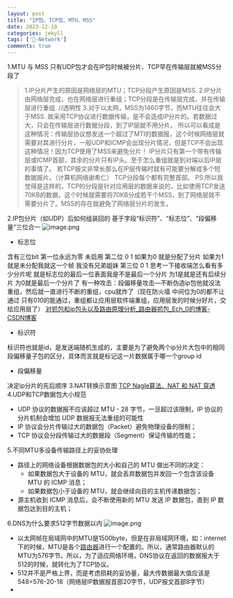 ```yaml
---
layout: post
title: "IP包、TCP包、MTU、MSS"
date: 2023-12-10
categories: jekyll
tags: ['🥁-Network']
comments: true
---
```


1.MTU 与 MSS
只有UDP包才会在IP包时候被分片、TCP早在传输层就被MSS分段了
> 1.IP分片产生的原因是网络层的MTU；TCP分段产生原因是MSS.
> 2.IP分片由网络层完成，也在网络层进行重组；TCP分段是在传输层完成，并在传输层进行重组.   //透明性
> 3.对于以太网，MSS为1460字节，而MTU往往会大于MSS.
> 故采用TCP协议进行数据传输，是不会造成IP分片的。若数据过大，只会在传输层进行数据分段，到了IP层就不用分片。
> 所以可以看成是这种情况：传输层协议想发送一个超过了MTI的数据报，这个时候网络层就需要对其进行分片，一般UDP和ICMP会出现分片情况，但是TCP不会出现这种情况！因为TCP使用了MSS来避免分片！
> IP分片只有第一个带有传输层或ICMP首部，其余的分片只有IP头。至于怎么重组就是到对端以后IP层的事情了。
> 若TCP报文非常长那么在IP层传输时就有可能要分解成多个短数据报片。（计算机网络谢希仁）
> TCP分段每个都有完整首部。
> PS:所以我觉得是这样的，TCP的分段是针对应用层的数据来说的，比如使用TCP发送70KB的数据，这个时候就需要将70KB分成若干个MSS，到了网络层就不需要分片了。MSS的存在就避免了网络层分片的发生，

2.IP包分片（如UDP）后如何组装回的
基于字段“标识符”、“标志位”、“段偏移量”三位合一
![image.png](https://cdn.nlark.com/yuque/0/2023/png/26575180/1692166951653-561f71db-86da-4b70-8d3a-726d4226ee92.png#averageHue=%23e6e4e6&clientId=u72a71e38-1a8d-4&from=paste&id=u0a215f2f&originHeight=348&originWidth=874&originalType=url&ratio=2.5999999046325684&rotation=0&showTitle=false&size=549581&status=done&style=none&taskId=u3d64872b-d1a5-42eb-a19f-d19b246a6be&title=)

- 标志位

含有三位bit
第一位永远为零 未启用
第二位 0 1 如果为0 就是分配了分片
如果为1 就是未分配我就这一个帧 我没有兄弟姐妹
第三位 0 1
思考一下接收端怎么看有多少分片呢 就是标志位的最后一位表面我是不是最后一个分片
为1是就是还有后续分片
为0就是最后一个分片了
有一种攻击：段偏移量攻击—不断伪造ip包他就没法重组，然后就一直进行不断的重组，cpu就炸了（现在防火墙 中间位为0的都不让通过 只有010的能通过，重组都让应用层软件端重组，应用层发的时候分好片，交给应用层了）
[对抓包和ip包头以及路由原理分析_路由器抓包_Ech_0的博客-CSDN博客](https://blog.csdn.net/u011407763/article/details/104951675/)

- 标识符

标识符也就是id，是发送端随机生成的，主要是为了避免两个ip分片大包中的相同段偏移量子包的区分，具体而言就是标记这一片数据属于哪一个group id

- 段偏移量

决定ip分片的先后顺序
3.NAT转换示意图
[TCP Nagle算法、NAT 和 NAT 穿透](https://www.yuque.com/u26180163/gd4gdh/epis0ggvb0lfgl4y?view=doc_embed&inner=Plo2r)
4.UDP和TCP数据包大小规范

- UDP 协议的数据报不应该超过 MTU - 28 字节，一旦超过该限制，IP 协议的分片机制会增加 UDP 数据报无法重组的可能性
- IP 协议会分片传输过大的数据包（Packet）避免物理设备的限制；
- TCP 协议会分段传输过大的数据段（Segment）保证传输的性能；

5.不同MTU多设备传输路径上的妥协处理

- 路径上的网络设备根据数据包的大小和自己的 MTU 做出不同的决定：
   - 如果数据包大于设备的 MTU，就会丢弃数据包并发回一个包含该设备 MTU 的 ICMP 消息；
   - 如果数据包小于设备的 MTU，就会继续向目的主机传递数据包；
- 源主机收到 ICMP 消息后，会不断使用新的 MTU 发送 IP 数据包，直到 IP 数据包达到目的主机；

6.DNS为什么要求512字节数据以内
![image.png](https://cdn.nlark.com/yuque/0/2023/png/26575180/1691988198585-fba685e5-10cb-4a90-99c5-a9bfc27077bc.png#averageHue=%23f2f0e3&clientId=ua8091143-6926-4&from=paste&id=ue0db0d46&originHeight=169&originWidth=1070&originalType=url&ratio=2.134999990463257&rotation=0&showTitle=false&size=93144&status=done&style=none&taskId=ue06b2753-b1ae-4c7a-a5e3-b5c04b581fb&title=)

- 以太网帧在局域网中的MTU是1500byte，但是在非局域网环境，如：internet下的时候，MTU是各个[路由器](https://so.csdn.net/so/search?q=%E8%B7%AF%E7%94%B1%E5%99%A8&spm=1001.2101.3001.7020)进行一个配置的。所以，通常路由器默认的MTU为576字节。所以，为了适应网络环境，DNS协议在返回的数据报大于512的时候，就转化为了TCP协议。
- 512并不是严格上界，而是考虑损耗的妥协量，最大传数据最大值应该是548=576-20-18（网络层IP数据报首部20字节，UDP报文首部8字节）
- 

